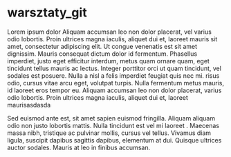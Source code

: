 # warsztaty_git

Lorem ipsum dolor  Aliquam accumsan leo non dolor placerat, vel varius odio lobortis. Proin ultrices magna iaculis, aliquet dui et, laoreet mauris sit amet, consectetur adipiscing elit. Ut congue venenatis est sit amet dignissim. Mauris consequat dictum dolor id fermentum. Phasellus imperdiet, justo eget efficitur interdum, metus quam ornare quam, eget tincidunt tellus mauris ac lectus. Integer porttitor orci ut quam tincidunt, vel sodales est posuere. Nulla a nisl a felis imperdiet feugiat quis nec mi.  risus odio, cursus vitae arcu eget, volutpat turpis. Nulla fermentum metus mauris, id laoreet eros tempor eu. Aliquam accumsan leo non dolor placerat,  varius odio lobortis. Proin ultrices magna iaculis, aliquet dui et, laoreet maurisasdasda

Sed euismod ante est, sit amet  sapien euismod fringilla. Aliquam aliquam odio non justo lobortis mattis. Nulla tincidunt est vel mi laoreet . Maecenas massa nibh, tristique ac pulvinar mollis, cursus vel tellus. Vivamus diam ligula, suscipit dapibus sagittis dapibus, elementum at dui. Quisque ultrices auctor sodales. Mauris at leo in  finibus accumsan. 
